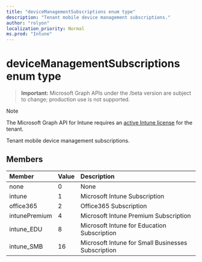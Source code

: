 ```yaml
---
title: "deviceManagementSubscriptions enum type"
description: "Tenant mobile device management subscriptions."
author: "rolyon"
localization_priority: Normal
ms.prod: "Intune"
---
```


# deviceManagementSubscriptions enum type

> **Important:** Microsoft Graph APIs under the /beta version are subject to change; production use is not supported.

> [!NOTE]
> The Microsoft Graph API for Intune requires an [active Intune license](https://go.microsoft.com/fwlink/?linkid=839381) for the tenant.

Tenant mobile device management subscriptions.

## Members
|Member|Value|Description|
|:---|:---|:---|
|none|0|None|
|intune|1|Microsoft Intune Subscription|
|office365|2|Office365 Subscription|
|intunePremium|4|Microsoft Intune Premium Subscription|
|intune_EDU|8|Microsoft Intune for Education Subscription|
|intune_SMB|16|Microsoft Intune for Small Businesses Subscription|





